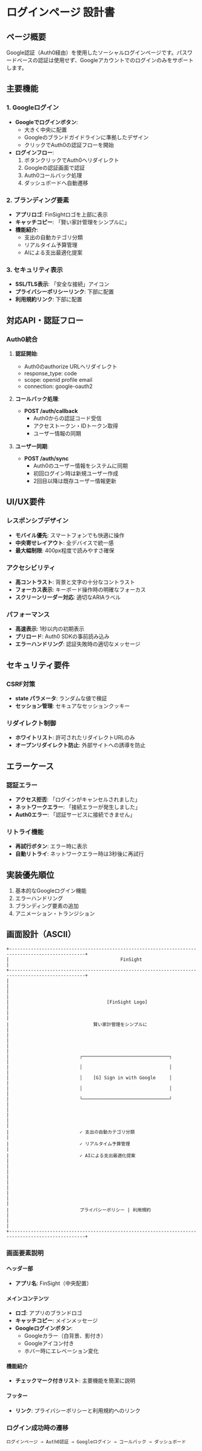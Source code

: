 # ログインページ 設計書

## ページ概要
Google認証（Auth0経由）を使用したソーシャルログインページです。パスワードベースの認証は使用せず、Googleアカウントでのログインのみをサポートします。

## 主要機能

### 1. Googleログイン
- **Googleでログインボタン**: 
  - 大きく中央に配置
  - Googleのブランドガイドラインに準拠したデザイン
  - クリックでAuth0の認証フローを開始
- **ログインフロー**:
  1. ボタンクリックでAuth0へリダイレクト
  2. Googleの認証画面で認証
  3. Auth0コールバック処理
  4. ダッシュボードへ自動遷移

### 2. ブランディング要素
- **アプリロゴ**: FinSightロゴを上部に表示
- **キャッチコピー**: 「賢い家計管理をシンプルに」
- **機能紹介**: 
  - 支出の自動カテゴリ分類
  - リアルタイム予算管理
  - AIによる支出最適化提案

### 3. セキュリティ表示
- **SSL/TLS表示**: 「安全な接続」アイコン
- **プライバシーポリシーリンク**: 下部に配置
- **利用規約リンク**: 下部に配置

## 対応API・認証フロー

### Auth0統合
1. **認証開始**:
   - Auth0のauthorize URLへリダイレクト
   - response_type: code
   - scope: openid profile email
   - connection: google-oauth2

2. **コールバック処理**:
   - **POST /auth/callback**
     - Auth0からの認証コード受信
     - アクセストークン・IDトークン取得
     - ユーザー情報の同期

3. **ユーザー同期**:
   - **POST /auth/sync**
     - Auth0のユーザー情報をシステムに同期
     - 初回ログイン時は新規ユーザー作成
     - 2回目以降は既存ユーザー情報更新

## UI/UX要件

### レスポンシブデザイン
- **モバイル優先**: スマートフォンでも快適に操作
- **中央寄せレイアウト**: 全デバイスで統一感
- **最大幅制限**: 400px程度で読みやすさ確保

### アクセシビリティ
- **高コントラスト**: 背景と文字の十分なコントラスト
- **フォーカス表示**: キーボード操作時の明確なフォーカス
- **スクリーンリーダー対応**: 適切なARIAラベル

### パフォーマンス
- **高速表示**: 1秒以内の初期表示
- **プリロード**: Auth0 SDKの事前読み込み
- **エラーハンドリング**: 認証失敗時の適切なメッセージ

## セキュリティ要件

### CSRF対策
- **state パラメータ**: ランダムな値で検証
- **セッション管理**: セキュアなセッションクッキー

### リダイレクト制御
- **ホワイトリスト**: 許可されたリダイレクトURLのみ
- **オープンリダイレクト防止**: 外部サイトへの誘導を防止

## エラーケース

### 認証エラー
- **アクセス拒否**: 「ログインがキャンセルされました」
- **ネットワークエラー**: 「接続エラーが発生しました」
- **Auth0エラー**: 「認証サービスに接続できません」

### リトライ機能
- **再試行ボタン**: エラー時に表示
- **自動リトライ**: ネットワークエラー時は3秒後に再試行

## 実装優先順位
1. 基本的なGoogleログイン機能
2. エラーハンドリング
3. ブランディング要素の追加
4. アニメーション・トランジション

## 画面設計（ASCII）

```
+--------------------------------------------------------------------------------------------------+
|                                         FinSight                                                 |
+--------------------------------------------------------------------------------------------------+
|                                                                                                  |
|                                                                                                  |
|                                    [FinSight Logo]                                               |
|                                                                                                  |
|                               賢い家計管理をシンプルに                                               |
|                                                                                                  |
|                                                                                                  |
|                          ┌────────────────────────────────┐                                      |
|                          │                                │                                      |
|                          │    [G] Sign in with Google     │                                      |
|                          │                                │                                      |
|                          └────────────────────────────────┘                                      |
|                                                                                                  |
|                                                                                                  |
|                          ✓ 支出の自動カテゴリ分類                                                   |
|                          ✓ リアルタイム予算管理                                                     |
|                          ✓ AIによる支出最適化提案                                                   |
|                                                                                                  |
|                                                                                                  |
|                                                                                                  |
|                                                                                                  |
|                          プライバシーポリシー | 利用規約                                              |
|                                                                                                  |
+--------------------------------------------------------------------------------------------------+
```

### 画面要素説明

#### ヘッダー部
- **アプリ名**: FinSight（中央配置）

#### メインコンテンツ
- **ロゴ**: アプリのブランドロゴ
- **キャッチコピー**: メインメッセージ
- **Googleログインボタン**: 
  - Googleカラー（白背景、影付き）
  - Googleアイコン付き
  - ホバー時にエレベーション変化

#### 機能紹介
- **チェックマーク付きリスト**: 主要機能を簡潔に説明

#### フッター
- **リンク**: プライバシーポリシーと利用規約へのリンク

### ログイン成功時の遷移
```
ログインページ → Auth0認証 → Googleログイン → コールバック → ダッシュボード
```